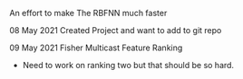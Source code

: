An effort to make The RBFNN much faster

08 May 2021
Created Project and want to add to git repo


09 May 2021 Fisher Multicast Feature Ranking
- Need to work on ranking two but that should be so hard.
